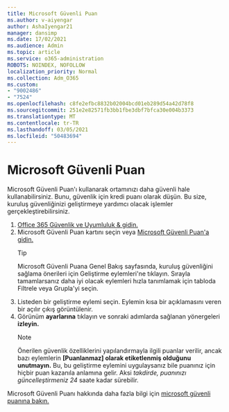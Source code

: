 ```yaml
---
title: Microsoft Güvenli Puan
ms.author: v-aiyengar
author: AshaIyengar21
manager: dansimp
ms.date: 17/02/2021
ms.audience: Admin
ms.topic: article
ms.service: o365-administration
ROBOTS: NOINDEX, NOFOLLOW
localization_priority: Normal
ms.collection: Adm_O365
ms.custom:
- "9002486"
- "7524"
ms.openlocfilehash: c8fe2efbc8832b02004bcd01eb289d54a42d78f8
ms.sourcegitcommit: 251e2e82571fb3bb1fbe3dbf7bfca30e004b3373
ms.translationtype: MT
ms.contentlocale: tr-TR
ms.lasthandoff: 03/05/2021
ms.locfileid: "50483694"
---
```

# <a name="microsoft-secure-score"></a>Microsoft Güvenli Puan

Microsoft Güvenli Puan'ı kullanarak ortamınızı daha güvenli hale kullanabilirsiniz. Bunu, güvenlik için kredi puanı olarak düşün. Bu size, kuruluş güvenliğinizi geliştirmeye yardımcı olacak işlemler gerçekleştirebilirsiniz.

1. [Office 365 Güvenlik ve Uyumluluk & gidin.](https://go.microsoft.com/fwlink/p/?linkid=2077143)
1. Microsoft Güvenli Puan kartını seçin veya [Microsoft Güvenli Puan'a gidin.](https://go.microsoft.com/fwlink/?linkid=2099589)
    > [!TIP]
    >  Microsoft Güvenli Puana Genel Bakış sayfasında, kuruluş güvenliğini sağlama önerileri için Geliştirme eylemleri'ne tıklayın. Sırayla tamamlarsanız daha iyi olacak eylemleri hızla tanımlamak için tabloda Filtrele veya Grupla'yi seçin.
1. Listeden bir geliştirme eylemi seçin. Eylemin kısa bir açıklamasını veren bir açılır çıkış görüntülenir.
1. Görünüm **ayarlarına** tıklayın ve sonraki adımlarda sağlanan yönergeleri **izleyin.**
    > [!NOTE]
    > Önerilen güvenlik özelliklerini yapılandırmayla ilgili puanlar verilir, ancak bazı eylemlerin **[Puanlanmaz] olarak etiketlenmiş olduğunu unutmayın.** Bu, bu geliştirme eylemini uygulaysanız bile puanınız için hiçbir puan kazanıla anlamına gelir. Aksi *takdirde, puanınızı güncelleştirmeniz 24* saate kadar sürebilir.

Microsoft Güvenli Puanı hakkında daha fazla bilgi için [microsoft güvenli puanına bakın.](https://go.microsoft.com/fwlink/?linkid=2103077)